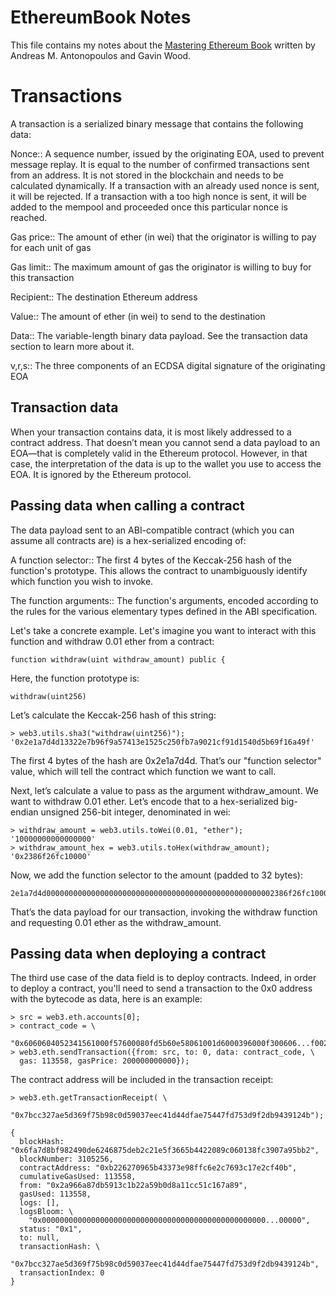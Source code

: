 # EthereumBook Notes

This file contains my notes about the [Mastering Ethereum Book](https://github.com/ethereumbook/ethereumbook) written by Andreas M. Antonopoulos and Gavin Wood.

# Transactions

A transaction is a serialized binary message that contains the following data:

Nonce:: A sequence number, issued by the originating EOA, used to prevent message replay. It is equal to the number of confirmed transactions sent from an address. It is not stored in the blockchain and needs to be calculated dynamically. If a transaction with an already used nonce is sent, it will be rejected. If a transaction with a too high nonce is sent, it will be added to the mempool and proceeded once this particular nonce is reached.

Gas price:: The amount of ether (in wei) that the originator is willing to pay for each unit of gas

Gas limit:: The maximum amount of gas the originator is willing to buy for this transaction

Recipient:: The destination Ethereum address

Value:: The amount of ether (in wei) to send to the destination

Data:: The variable-length binary data payload. See the transaction data section to learn more about it.

v,r,s:: The three components of an ECDSA digital signature of the originating EOA

## Transaction data

When your transaction contains data, it is most likely addressed to a contract address. That doesn’t mean you cannot send a data payload to an EOA—that is completely valid in the Ethereum protocol. However, in that case, the interpretation of the data is up to the wallet you use to access the EOA. It is ignored by the Ethereum protocol. 

## Passing data when calling a contract

The data payload sent to an ABI-compatible contract (which you can assume all contracts are) is a hex-serialized encoding of:

A function selector:: The first 4 bytes of the Keccak-256 hash of the function's prototype. This allows the contract to unambiguously identify which function you wish to invoke.

The function arguments:: The function's arguments, encoded according to the rules for the various elementary types defined in the ABI specification.

Let's take a concrete example. Let's imagine you want to interact with this function and withdraw 0.01 ether from a contract:
```solidity
function withdraw(uint withdraw_amount) public {
```

Here, the function prototype is:
```solidity
withdraw(uint256)
```

Let’s calculate the Keccak-256 hash of this string:

```shell
> web3.utils.sha3("withdraw(uint256)");
'0x2e1a7d4d13322e7b96f9a57413e1525c250fb7a9021cf91d1540d5b69f16a49f'
```

The first 4 bytes of the hash are 0x2e1a7d4d. That’s our "function selector" value, which will tell the contract which function we want to call.

Next, let’s calculate a value to pass as the argument withdraw_amount. We want to withdraw 0.01 ether. Let’s encode that to a hex-serialized big-endian unsigned 256-bit integer, denominated in wei:

```shell
> withdraw_amount = web3.utils.toWei(0.01, "ether");
'10000000000000000'
> withdraw_amount_hex = web3.utils.toHex(withdraw_amount);
'0x2386f26fc10000'
```

Now, we add the function selector to the amount (padded to 32 bytes):
```
2e1a7d4d000000000000000000000000000000000000000000000000002386f26fc10000
```

That’s the data payload for our transaction, invoking the withdraw function and requesting 0.01 ether as the withdraw_amount.

## Passing data when deploying a contract

The third use case of the data field is to deploy contracts. Indeed, in order to deploy a contract, you'll need to send a transaction to the 0x0 address with the bytecode as data, here is an example:
```shell
> src = web3.eth.accounts[0];
> contract_code = \
  "0x6060604052341561000f57600080fd5b60e58061001d6000396000f300606...f0029";
> web3.eth.sendTransaction({from: src, to: 0, data: contract_code, \
  gas: 113558, gasPrice: 200000000000});
```

The contract address will be included in the transaction receipt:
```shell
> web3.eth.getTransactionReceipt( \
  "0x7bcc327ae5d369f75b98c0d59037eec41d44dfae75447fd753d9f2db9439124b");

{
  blockHash: "0x6fa7d8bf982490de6246875deb2c21e5f3665b4422089c060138fc3907a95bb2",
  blockNumber: 3105256,
  contractAddress: "0xb226270965b43373e98ffc6e2c7693c17e2cf40b",
  cumulativeGasUsed: 113558,
  from: "0x2a966a87db5913c1b22a59b0d8a11cc51c167a89",
  gasUsed: 113558,
  logs: [],
  logsBloom: \
    "0x00000000000000000000000000000000000000000000000000...00000",
  status: "0x1",
  to: null,
  transactionHash: \
    "0x7bcc327ae5d369f75b98c0d59037eec41d44dfae75447fd753d9f2db9439124b",
  transactionIndex: 0
}
```